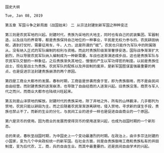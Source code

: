 `国史大纲`

`Tue, Jan 08, 2019`

`第五章 军国斗争之新局面（战国始末）`
`二 从宗法封建到新军国之种种变迁`

`第三则是农民军地的兴起。封建时代，贵族为采地的大地主，同时也有自己的武装集团。军器制造，以及战马的养育等，都是贵族保持自己地位的一种事业，平民是无权力参与的。农民耕田纳税，遇到打仗时，需要征用车，牛，人力，这是所谓的“赋”。农民也只能作为军队中的附属随从，没有纳入正式的军队编制的权利与资格。而此时贵族阶级渐渐奢侈安逸，国际战争渐渐扩大剧烈，所以导致农民军队纳入编制成为一种新需要。车战也逐渐演进成步战，这也是贵族军队与农民军队交替的一种象征。之后贵族渐失其地位，慢慢的产生以军功得官的制度。以前是贵族任战士，现在是战士为贵族。农民军队的配练以及井田制的废弃，是新军国图谋富强最重要的两点，也是促进宗法封建贵族崩溃的两个原因。`

`第四是工商业大都市的发展。春秋时期，工商皆是世袭而食于官，即为贵族御用，而不是由民间自由经营。而封建贵族的逐渐崩溃，也导致了自由经商的人逐渐兴起。旧贵族没落，商贾与军人代之而兴，而商业大都市也陆续兴旺起来。`

`第五则是山泽禁地的解放。封建时代的贵族采地，除了井地之外，所有的山林薮泽，几乎都列为禁地，农民只能以耕田为主。而之后随着农民渐渐游离耕地，侵入禁地，寻求新的谋生手段，贵族也禁止不了。而新的生业的分化，与民间工业的进步一样也是促进自由商业的一个原因。`

`第六是货币的使用。因为商业的发展而使得货币的使用逐渐兴起，也成为战国时期的一个新形态。`

`总的来说，春秋至战国时期，为中国史上一个变动最激烈的时期。在政治上，由许多宗法封建的小国家，变为几个中央政权统一的新军国。在社会方面，则是自贵族御用工商和贵族私有的井田制度，变为后代农，工，商，兵的自由生业。而其中最重要的，还是民间自由学术的兴起。`
